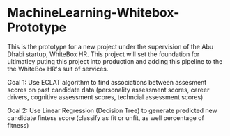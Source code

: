 # MachineLearning-Whitebox-Prototype

This is the prototype for a new project under the supervision of the Abu Dhabi startup, WhiteBox HR. This project will set the foundation for ultimatley puting this project into production and adding this pipeline to the the WhiteBox HR's suit of services.


Goal 1: Use ECLAT algorithm to find associations between assesment scores on past candidate data (personality assessment scores, career drivers, cognitive assessment scores, techncial assessment scores)


Goal 2: Use Linear Regression (Decision Tree) to generate predicted new candidate fintess score (classify as fit or unfit, as well percentage of fitness)
